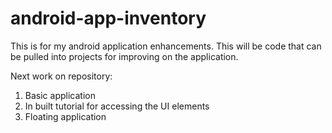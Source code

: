 # android-app-inventory
This is for my android application enhancements. This will be code that can be pulled into projects for improving on the application.

Next work on repository:
1. Basic application
2. In built tutorial for accessing the UI elements
3. Floating application
